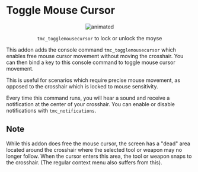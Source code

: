 # Toggle Mouse Cursor

<p align="center">
  <img src="./media/preview.gif" alt="animated">
</p>
<p align="center">
  <code>tmc_togglemousecursor</code> to lock or unlock the moyse
</p>

This addon adds the console command `tmc_togglemousecursor` which enables free mouse cursor movement without moving the crosshair. You can then bind a key to this console command to toggle mouse cursor movement.

This is useful for scenarios which require precise mouse movement, as opposed to the crosshair which is locked to mouse sensitivity. 

Every time this command runs, you will hear a sound and receive a notification at the center of your crosshair. You can enable or disable notifications with `tmc_notifications`.

## Note

While this addon does free the mouse cursor, the screen has a "dead" area located around the crosshair where the selected tool or weapon may no longer follow. When the cursor enters this area, the tool or weapon snaps to the crosshair. (The regular context menu also suffers from this). 